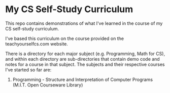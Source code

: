 # My CS Self-Study Curriculum

This repo contains demonstrations of what I've learned in the course of my CS self-study curriculum.

I've based this curriculum on the course provided on the teachyourselfcs.com website.

There is a directory for each major subject (e.g. Programming, Math for CS), and within each directory are sub-directories that contain demo code and notes for a course in that subject. The subjects and their respective courses I've started so far are:

1. Programming - Structure and Interpretation of Computer Programs (M.I.T. Open Courseware Library)
